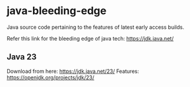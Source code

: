 # java-bleeding-edge
Java source code pertaining to the features of latest early access builds.

Refer this link for the bleeding edge of java tech: https://jdk.java.net/

## Java 23
Download from here: https://jdk.java.net/23/
Features: https://openjdk.org/projects/jdk/23/
